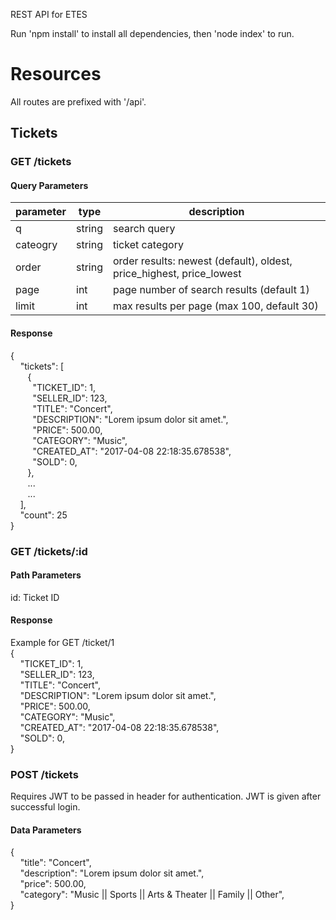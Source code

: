 REST API for ETES

Run 'npm install' to install all dependencies, then 'node index' to run.


# Resources

All routes are prefixed with '/api'.

## Tickets

### GET /tickets
#### Query Parameters
| parameter | type | description |
|-----------|--------|----------------------------------------------------------------------|
| q | string | search query |
| cateogry | string | ticket category |
| order | string | order results: newest (default), oldest, price_highest, price_lowest |
| page | int | page number of search results (default 1) |
| limit | int | max results per page (max 100, default 30) |

#### Response
{
<br/>
&nbsp;&nbsp;&nbsp;&nbsp;"tickets": [
<br/>
&nbsp;&nbsp;&nbsp;&nbsp;&nbsp;&nbsp;&nbsp;{
<br/>
&nbsp;&nbsp;&nbsp;&nbsp;&nbsp;&nbsp;&nbsp;&nbsp;&nbsp;"TICKET\_ID": 1,
<br/>
&nbsp;&nbsp;&nbsp;&nbsp;&nbsp;&nbsp;&nbsp;&nbsp;&nbsp;"SELLER\_ID": 123,
<br/>
&nbsp;&nbsp;&nbsp;&nbsp;&nbsp;&nbsp;&nbsp;&nbsp;&nbsp;"TITLE": "Concert",
<br/>
&nbsp;&nbsp;&nbsp;&nbsp;&nbsp;&nbsp;&nbsp;&nbsp;&nbsp;"DESCRIPTION": "Lorem ipsum dolor sit amet.",
<br/>
&nbsp;&nbsp;&nbsp;&nbsp;&nbsp;&nbsp;&nbsp;&nbsp;&nbsp;"PRICE": 500.00,
<br/>
&nbsp;&nbsp;&nbsp;&nbsp;&nbsp;&nbsp;&nbsp;&nbsp;&nbsp;"CATEGORY": "Music",
<br/>
&nbsp;&nbsp;&nbsp;&nbsp;&nbsp;&nbsp;&nbsp;&nbsp;&nbsp;"CREATED\_AT": "2017-04-08 22:18:35.678538",
<br/>
&nbsp;&nbsp;&nbsp;&nbsp;&nbsp;&nbsp;&nbsp;&nbsp;&nbsp;"SOLD": 0,
<br/>
&nbsp;&nbsp;&nbsp;&nbsp;&nbsp;&nbsp;&nbsp;},
<br/>
&nbsp;&nbsp;&nbsp;&nbsp;&nbsp;&nbsp;&nbsp;...
<br/>
&nbsp;&nbsp;&nbsp;&nbsp;&nbsp;&nbsp;&nbsp;...
<br/>
&nbsp;&nbsp;&nbsp;&nbsp;],
<br/>
&nbsp;&nbsp;&nbsp;&nbsp;"count": 25
<br/>
}
<br/>
### GET /tickets/:id
#### Path Parameters
id: Ticket ID
#### Response
Example for GET /ticket/1
<br/>
{
<br/>
&nbsp;&nbsp;&nbsp;&nbsp;"TICKET\_ID": 1,
<br/>
&nbsp;&nbsp;&nbsp;&nbsp;"SELLER\_ID": 123,
<br/>
&nbsp;&nbsp;&nbsp;&nbsp;"TITLE": "Concert",
<br/>
&nbsp;&nbsp;&nbsp;&nbsp;"DESCRIPTION": "Lorem ipsum dolor sit amet.",
<br/>
&nbsp;&nbsp;&nbsp;&nbsp;"PRICE": 500.00,
<br/>
&nbsp;&nbsp;&nbsp;&nbsp;"CATEGORY": "Music",
<br/>
&nbsp;&nbsp;&nbsp;&nbsp;"CREATED\_AT": "2017-04-08 22:18:35.678538",
<br/>
&nbsp;&nbsp;&nbsp;&nbsp;"SOLD": 0,
<br/>
}
<br/>
### POST /tickets
Requires JWT to be passed in header for authentication. JWT is given after successful login.
#### Data Parameters
{
<br/>
&nbsp;&nbsp;&nbsp;&nbsp;"title": "Concert",
<br/>
&nbsp;&nbsp;&nbsp;&nbsp;"description": "Lorem ipsum dolor sit amet.",
<br/>
&nbsp;&nbsp;&nbsp;&nbsp;"price": 500.00,
<br/>
&nbsp;&nbsp;&nbsp;&nbsp;"category": "Music || Sports || Arts & Theater || Family || Other",
<br/>
}
